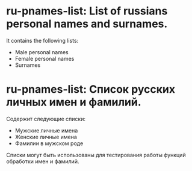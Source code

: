 # ru-pnames-list: List of russians personal names and surnames.

It contains the following lists:
- Male personal names
- Female personal names
- Surnames

# ru-pnames-list: Список русских личных имен и фамилий.

Содержит следующие списки:
- Мужские личные имена
- Женские личные имена
- Фамилии в мужском роде

Списки могут быть использованы для тестирования работы функций обработки имен и фамилий.
